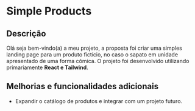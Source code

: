 # Simple Products

## Descrição

Olá seja bem-vindo(a) a meu projeto, a proposta foi criar uma simples landing page para um produto fictício, no caso o sapato em unidade apresentado de uma forma cômica.
O projeto foi desenvolvido utilizando primariamente **React e Tailwind**.

## Melhorias e funcionalidades adicionais

- Expandir o catálogo de produtos e integrar com um projeto futuro.
